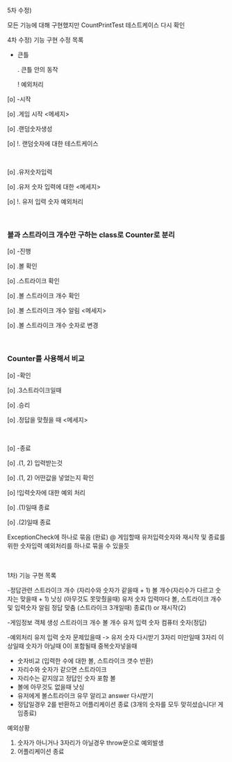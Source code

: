 5차 수정)

모든 기능에 대해 구현했지만 CountPrintTest 테스트케이스 다시 확인

4차 수정) 기능 구현 수정 목록

- 큰틀

  . 큰틀 안의 동작

  ! 예외처리

[o] -시작

[o] .게임 시작 <메세지>

[o] .랜덤숫자생성

[o] !. 랜덤숫자에 대한 테스트케이스

</br>

[o] .유저숫자입력

[o] .유저 숫자 입력에 대한 <메세지>

[o] !. 유저 입력 숫자 예외처리

</br>

### 볼과 스트라이크 개수만 구하는 class로 Counter로 분리

[o] -진행

[o] .볼 확인

[o] .스트라이크 확인

[o] .볼 스트라이크 개수 확인

[o] .볼 스트라이크 개수 알림 <메세지>

[o] .볼 스트라이크 개수 숫자로 변경

</br>

### Counter를 사용해서 비교

[o] -확인

[o] .3스트라이크일때

[o] .승리

[o] .정답을 맞췄을 때 <메세지>

</br>

[o] -종료

[o] .(1, 2) 입력받는것

[o] .(1, 2) 어떤값을 넣었는지 확인

[o] !입력숫자에 대한 예외 처리

[o] .(1)일때 종료

[o] .(2)일때 종료

ExceptionCheck에 하나로 묶음 (완료) @ 게임할때 유저입력숫자와 재시작 및 종료를 위한 숫자입력 예외처리를 하나로 묶을 수 있을듯
</br>
</br>
</br>

1차) 기능 구현 목록

-정답관련
스트라이크 개수 (자리수와 숫자가 같을때 + 1)
볼 개수(자리수가 다르고 숫자는 맞을때 + 1)
낫싱 (아무것도 못맞췄을때)
유저 숫자 입력마다 볼, 스트라이크 개수 및 입력숫자 알림
정답 맞춤 (스트라이크 3개일때)
종료(1) or 재시작(2)

-게임정보 객체 생성
스트라이크 개수
볼 개수
유저 입력 숫자
컴퓨터 숫자(정답)

-예외처리
유저 입력 숫자 문제있을때 -> 유저 숫자 다시받기
3자리 미만일때
3자리 이상일때
숫자가 아닐때
0이 포함될때
중복숫자넣을때

- 숫자비교 (입력한 수에 대한 볼, 스트라이크 갯수 반환)
- 자리수와 숫자가 같으면 스트라이크
- 자리수는 같지않고 정답인 숫자 포함 볼
- 볼에 아무것도 없을때 낫싱
- 유저에게 볼스트라이크 유무 알리고 answer 다시받기
- 정답일경우 2를 반환하고 어플리케이션 종료
  (3개의 숫자를 모두 맞히셨습니다! 게임종료)

예외상황

1. 숫자가 아니거나 3자리가 아닐경우 throw문으로 예외발생
2. 어플리케이션 종료
